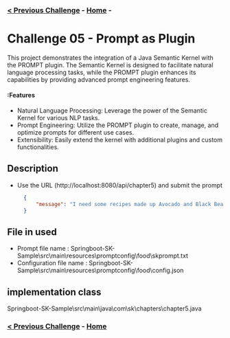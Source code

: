 ### [< Previous Challenge](./Challenge-04.md) - **[Home](../README.md)** - 

# Challenge 05 -  Prompt as Plugin


This project demonstrates the integration of a Java Semantic Kernel with the PROMPT plugin. The Semantic Kernel is designed to facilitate natural language processing tasks, while the PROMPT plugin enhances its capabilities by providing advanced prompt engineering features.

#### :Features

* Natural Language Processing: Leverage the power of the Semantic Kernel for various NLP tasks.
* Prompt Engineering: Utilize the PROMPT plugin to create, manage, and optimize prompts for different use cases.
* Extensibility: Easily extend the kernel with additional plugins and custom functionalities.

## Description

* Use the URL (http://localhost:8080/api/chapter5) and submit the prompt 

  ```json
    {
	    "message": "I need some recipes made up Avocado and Black Bean"
    }
  ```
 
 ## File in used 
* Prompt file name :  Springboot-SK-Sample\src\main\resources\promptconfig\food\skprompt.txt
* Configuration file name :  Springboot-SK-Sample\src\main\resources\promptconfig\food\config.json

 ## implementation class 
 Springboot-SK-Sample\src\main\java\com\sk\chapters\chapter5.java

### [< Previous Challenge](./Challenge-04.md) - **[Home](../README.md)** 
